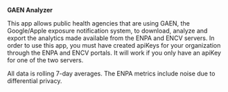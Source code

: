 **GAEN Analyzer**

This app allows public health agencies that are using GAEN, the Google/Apple exposure notification system, to download, analyze and export the analytics made available from the ENPA and ENCV servers. In order to use this app, you must have created apiKeys for your organization through the ENPA and ENCV portals. It will work if you only have an apiKey for one of the two servers. 

All data is rolling 7-day averages. The ENPA metrics include noise due to differential privacy. 



